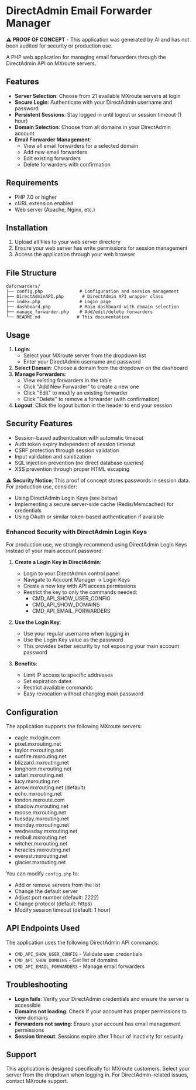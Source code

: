 # DirectAdmin Email Forwarder Manager

⚠️ **PROOF OF CONCEPT** - This application was generated by AI and has not been audited for security or production use.

A PHP web application for managing email forwarders through the DirectAdmin API on MXroute servers.

## Features

- **Server Selection**: Choose from 21 available MXroute servers at login
- **Secure Login**: Authenticate with your DirectAdmin username and password
- **Persistent Sessions**: Stay logged in until logout or session timeout (1 hour)
- **Domain Selection**: Choose from all domains in your DirectAdmin account
- **Email Forwarder Management**: 
  - View all email forwarders for a selected domain
  - Add new email forwarders
  - Edit existing forwarders
  - Delete forwarders with confirmation

## Requirements

- PHP 7.0 or higher
- cURL extension enabled
- Web server (Apache, Nginx, etc.)

## Installation

1. Upload all files to your web server directory
2. Ensure your web server has write permissions for session management
3. Access the application through your web browser

## File Structure

```
daforwarders/
├── config.php              # Configuration and session management
├── DirectAdminAPI.php       # DirectAdmin API wrapper class
├── index.php               # Login page
├── dashboard.php           # Main dashboard with domain selection
├── manage_forwarder.php    # Add/edit/delete forwarders
└── README.md              # This documentation
```

## Usage

1. **Login**: 
   - Select your MXroute server from the dropdown list
   - Enter your DirectAdmin username and password
2. **Select Domain**: Choose a domain from the dropdown on the dashboard
3. **Manage Forwarders**: 
   - View existing forwarders in the table
   - Click "Add New Forwarder" to create a new one
   - Click "Edit" to modify an existing forwarder
   - Click "Delete" to remove a forwarder (with confirmation)
4. **Logout**: Click the logout button in the header to end your session

## Security Features

- Session-based authentication with automatic timeout
- Auth token expiry independent of session timeout
- CSRF protection through session validation
- Input validation and sanitization
- SQL injection prevention (no direct database queries)
- XSS prevention through proper HTML escaping

⚠️ **Security Notice**: This proof of concept stores passwords in session data. For production use, consider:
- Using DirectAdmin Login Keys (see below)
- Implementing a secure server-side cache (Redis/Memcached) for credentials
- Using OAuth or similar token-based authentication if available

### Enhanced Security with DirectAdmin Login Keys

For production use, we strongly recommend using DirectAdmin Login Keys instead of your main account password:

1. **Create a Login Key in DirectAdmin**:
   - Login to your DirectAdmin control panel
   - Navigate to Account Manager → Login Keys
   - Create a new key with API access permissions
   - Restrict the key to only the commands needed:
     - CMD_API_SHOW_USER_CONFIG
     - CMD_API_SHOW_DOMAINS
     - CMD_API_EMAIL_FORWARDERS

2. **Use the Login Key**:
   - Use your regular username when logging in
   - Use the Login Key value as the password
   - This provides better security by not exposing your main account password

3. **Benefits**:
   - Limit IP access to specific addresses
   - Set expiration dates
   - Restrict available commands
   - Easy revocation without changing main password

## Configuration

The application supports the following MXroute servers:

- eagle.mxlogin.com
- pixel.mxrouting.net
- taylor.mxrouting.net
- sunfire.mxrouting.net
- blizzard.mxrouting.net
- longhorn.mxrouting.net
- safari.mxrouting.net
- lucy.mxrouting.net
- arrow.mxrouting.net (default)
- echo.mxrouting.net
- london.mxroute.com
- shadow.mxrouting.net
- moose.mxrouting.net
- tuesday.mxrouting.net
- monday.mxrouting.net
- wednesday.mxrouting.net
- redbull.mxrouting.net
- witcher.mxrouting.net
- heracles.mxrouting.net
- everest.mxrouting.net
- glacier.mxrouting.net

You can modify `config.php` to:

- Add or remove servers from the list
- Change the default server
- Adjust port number (default: 2222)
- Change protocol (default: https)
- Modify session timeout (default: 1 hour)

## API Endpoints Used

The application uses the following DirectAdmin API commands:

- `CMD_API_SHOW_USER_CONFIG` - Validate user credentials
- `CMD_API_SHOW_DOMAINS` - Get list of domains
- `CMD_API_EMAIL_FORWARDERS` - Manage email forwarders

## Troubleshooting

- **Login fails**: Verify your DirectAdmin credentials and ensure the server is accessible
- **Domains not loading**: Check if your account has proper permissions to view domains
- **Forwarders not saving**: Ensure your account has email management permissions
- **Session timeout**: Sessions expire after 1 hour of inactivity for security

## Support

This application is designed specifically for MXroute customers. Select your server from the dropdown when logging in. For DirectAdmin-related issues, contact MXroute support.